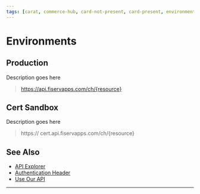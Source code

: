 ```yaml
---
tags: [carat, commerce-hub, card-not-present, card-present, environments]
---
```



# Environments

## Production

Description goes here

<!--theme: success -->
> https://api.fiservapps.com/ch/{resource}

## Cert Sandbox

Description goes here

<!--theme: success -->
> https:// cert.api.fiservapps.com/ch/{resource}

<!-- ## QA Sandbox

Description goes here -->

<!--theme: success -->
<!-- > https:// qa.api.fiservapps.com/ch/{resource} -->

## See Also

- [API Explorer](../api/?type=post&path=/payments/v1/charges)
- [Authentication Header](?path=docs/Resources/API-Documents/Authentication-Header.md)
- [Use Our API](?path=docs/Resources/API-Documents/Use-Our-APIs.md)

---
